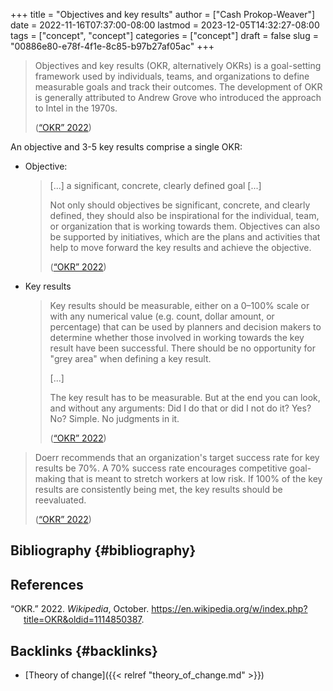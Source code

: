 +++
title = "Objectives and key results"
author = ["Cash Prokop-Weaver"]
date = 2022-11-16T07:37:00-08:00
lastmod = 2023-12-05T14:32:27-08:00
tags = ["concept", "concept"]
categories = ["concept"]
draft = false
slug = "00886e80-e78f-4f1e-8c85-b97b27af05ac"
+++

> Objectives and key results (OKR, alternatively OKRs) is a goal-setting framework used by individuals, teams, and organizations to define measurable goals and track their outcomes. The development of OKR is generally attributed to Andrew Grove who introduced the approach to Intel in the 1970s.
>
> (<a href="#citeproc_bib_item_1">“OKR” 2022</a>)

An objective and 3-5 key results comprise a single OKR:

-   Objective:

    > [...] a significant, concrete, clearly defined goal [...]
    >
    > Not only should objectives be significant, concrete, and clearly defined, they should also be inspirational for the individual, team, or organization that is working towards them. Objectives can also be supported by initiatives, which are the plans and activities that help to move forward the key results and achieve the objective.
    >
    > (<a href="#citeproc_bib_item_1">“OKR” 2022</a>)
-   Key results

    > Key results should be measurable, either on a 0–100% scale or with any numerical value (e.g. count, dollar amount, or percentage) that can be used by planners and decision makers to determine whether those involved in working towards the key result have been successful. There should be no opportunity for "grey area" when defining a key result.
    >
    > [...]
    >
    > The key result has to be measurable. But at the end you can look, and without any arguments: Did I do that or did I not do it? Yes? No? Simple. No judgments in it.
    >
    > (<a href="#citeproc_bib_item_1">“OKR” 2022</a>)

> Doerr recommends that an organization's target success rate for key results be 70%. A 70% success rate encourages competitive goal-making that is meant to stretch workers at low risk. If 100% of the key results are consistently being met, the key results should be reevaluated.
>
> (<a href="#citeproc_bib_item_1">“OKR” 2022</a>)


## Bibliography {#bibliography}

## References

<style>.csl-entry{text-indent: -1.5em; margin-left: 1.5em;}</style><div class="csl-bib-body">
  <div class="csl-entry"><a id="citeproc_bib_item_1"></a>“OKR.” 2022. <i>Wikipedia</i>, October. <a href="https://en.wikipedia.org/w/index.php?title=OKR&oldid=1114850387">https://en.wikipedia.org/w/index.php?title=OKR&#38;oldid=1114850387</a>.</div>
</div>


## Backlinks {#backlinks}

-   [Theory of change]({{< relref "theory_of_change.md" >}})
